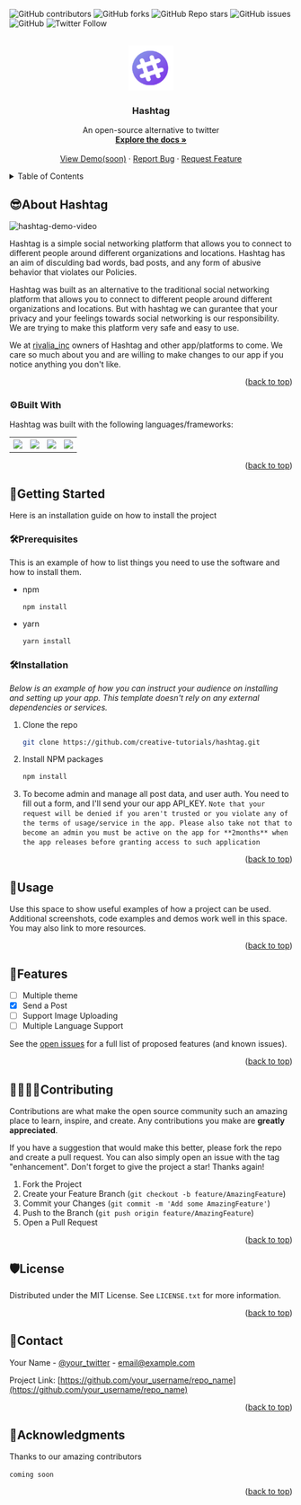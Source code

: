 <a name="readme-top"></a>

![GitHub contributors](https://img.shields.io/github/contributors/creative-tutorials/hashtag?style=for-the-badge)
![GitHub forks](https://img.shields.io/github/forks/creative-tutorials/hashtag?style=for-the-badge)
![GitHub Repo stars](https://img.shields.io/github/stars/creative-tutorials/hashtag?style=for-the-badge)
![GitHub issues](https://img.shields.io/github/issues/creative-tutorials/hashtag?style=for-the-badge)
![GitHub](https://img.shields.io/github/license/creative-tutorials/hashtag?color=blue&style=for-the-badge)
![Twitter Follow](https://img.shields.io/twitter/follow/idealQik?color=1B9C9A&style=for-the-badge)



<!-- PROJECT LOGO -->
<br />
<div align="center">
  <a href="https://github.com/creative-tutorials/hashtag">
    <img src="public/icon.png" alt="Logo" width="80" height="80">
  </a>

  <h3 align="center">Hashtag</h3>

  <p align="center">
    An open-source alternative to twitter
    <br />
    <a href="#readme"><strong>Explore the docs »</strong></a>
    <br />
    <br />
    <a href="https://github.com/creative-tutorials/hashtag">View Demo(soon)</a>
    ·
    <a href="https://github.com/creative-tutorials/hashtag/issues">Report Bug</a>
    ·
    <a href="https://github.com/creative-tutorials/hashtag/issues">Request Feature</a>
  </p>
</div>



<!-- TABLE OF CONTENTS -->
<details>
  <summary>Table of Contents</summary>
  <ol>
    <li>
      <a href="#😎about-hashtag">About The Project</a>
      <ul>
        <li><a href="#⚙built-with">Built With</a></li>
      </ul>
    </li>
    <li>
      <a href="#📣getting-started">Getting Started</a>
      <ul>
        <li><a href="#🛠prerequisites">Prerequisites</a></li>
        <li><a href="#🛠installation">Installation</a></li>
      </ul>
    </li>
    <li><a href="#🔭usage">Usage</a></li>
    <li><a href="#🧪features">Features</a></li>
    <li><a href="#👨‍👩‍👧‍👦contributing">Contributing</a></li>
    <li><a href="#🛡license">License</a></li>
    <li><a href="#📩contact">Contact</a></li>
    <li><a href="#🤝acknowledgments">Acknowledgments</a></li>
  </ol>
</details>



<!-- ABOUT THE PROJECT -->

## 😎About Hashtag

![hashtag-demo-video](demo.gif)

Hashtag is a simple social networking platform that allows you to connect to different people around different organizations and locations. Hashtag has an aim of disculding bad words, bad posts, and any form of abusive behavior that violates our Policies.

Hashtag was built as an alternative to the traditional social networking platform that allows you to connect to different people around different organizations and locations. But with hashtag we can gurantee that your privacy and your feelings towards social networking is our responsibility. We are trying to make this platform very safe and easy to use. 

We at [rivalia_inc](https://twitter.com/rivalia_inc) owners of Hashtag and other app/platforms to come. We care so much about you and are willing to make changes to our app if you notice anything you don't like.

<p align="right">(<a href="#readme-top">back to top</a>)</p>



### ⚙Built With

Hashtag was built with the following languages/frameworks:

<table>
<tr>
<th>

<a href="https://reactjs.org/">

<img src="https://shields.io/badge/React-2A3143?logo=react&style=for-the-badge" />

</th>

<th>

<a href="https://expressjs.com/">

<img src="https://shields.io/badge/Express-2A3143?logo=express&style=for-the-badge" />

</a>
</th>

<th>

<a href="https://nodejs.org/">

<img src="https://shields.io/badge/Nodejs-2A3143?logo=node.js&style=for-the-badge" />

</a>
</th>

<th>

<a href="https://firebase.google.com/">

<img src="https://shields.io/badge/Firebase-2A3143?logo=firebase&style=for-the-badge" />

</a>
</th>

</tr>
</table>

<p align="right">(<a href="#readme-top">back to top</a>)</p>



<!-- GETTING STARTED -->
## 📣Getting Started

Here is an installation guide on how to install the project

### 🛠Prerequisites

This is an example of how to list things you need to use the software and how to install them.
* npm
  ```sh
  npm install
  ```

* yarn
  ```sh
  yarn install
  ```

### 🛠Installation

_Below is an example of how you can instruct your audience on installing and setting up your app. This template doesn't rely on any external dependencies or services._

1. Clone the repo
   ```sh
   git clone https://github.com/creative-tutorials/hashtag.git
   ```
2. Install NPM packages
   ```sh
   npm install
   ```
3. To become admin and manage all post data, and user auth. You need to fill out a form, and I'll send your our app API_KEY. `Note that your request will be denied if you aren't trusted or you violate any of the terms of usage/service in the app. Please also take not that to become an admin you must be active on the app for **2months** when the app releases before granting access to such application` 

<p align="right">(<a href="#readme-top">back to top</a>)</p>



<!-- USAGE EXAMPLES -->
## 🔭Usage

Use this space to show useful examples of how a project can be used. Additional screenshots, code examples and demos work well in this space. You may also link to more resources.

<!-- _For more examples, please refer to the [Documentation](https://example.com)_ -->

<p align="right">(<a href="#readme-top">back to top</a>)</p>



<!-- ROADMAP -->
## 🧪Features

- [ ] Multiple theme
- [x] Send a Post
- [ ] Support Image Uploading
- [ ] Multiple Language Support

See the [open issues](https://github.com/creative-tutorials/hashtag/issues) for a full list of proposed features (and known issues).

<p align="right">(<a href="#readme-top">back to top</a>)</p>



<!-- CONTRIBUTING -->
## 👨‍👩‍👧‍👦Contributing

Contributions are what make the open source community such an amazing place to learn, inspire, and create. Any contributions you make are **greatly appreciated**.

If you have a suggestion that would make this better, please fork the repo and create a pull request. You can also simply open an issue with the tag "enhancement".
Don't forget to give the project a star! Thanks again!

1. Fork the Project
2. Create your Feature Branch (`git checkout -b feature/AmazingFeature`)
3. Commit your Changes (`git commit -m 'Add some AmazingFeature'`)
4. Push to the Branch (`git push origin feature/AmazingFeature`)
5. Open a Pull Request

<p align="right">(<a href="#readme-top">back to top</a>)</p>



<!-- LICENSE -->
## 🛡License

Distributed under the MIT License. See `LICENSE.txt` for more information.

<p align="right">(<a href="#readme-top">back to top</a>)</p>



<!-- CONTACT -->
## 📩Contact

Your Name - [@your_twitter](https://twitter.com/your_username) - email@example.com

Project Link: [https://github.com/your_username/repo_name](https://github.com/your_username/repo_name)

<p align="right">(<a href="#readme-top">back to top</a>)</p>



<!-- ACKNOWLEDGMENTS -->
## 🤝Acknowledgments

Thanks to our amazing contributors

`coming soon`

<!-- * [Choose an Open Source License](https://choosealicense.com)
* [GitHub Emoji Cheat Sheet](https://www.webpagefx.com/tools/emoji-cheat-sheet)
* [Malven's Flexbox Cheatsheet](https://flexbox.malven.co/)
* [Malven's Grid Cheatsheet](https://grid.malven.co/)
* [Img Shields](https://shields.io)
* [GitHub Pages](https://pages.github.com)
* [Font Awesome](https://fontawesome.com)
* [React Icons](https://react-icons.github.io/react-icons/search) -->

<p align="right">(<a href="#readme-top">back to top</a>)</p>



<!-- MARKDOWN LINKS & IMAGES -->
<!-- https://www.markdownguide.org/basic-syntax/#reference-style-links -->
[contributors-shield]: https://img.shields.io/github/contributors/othneildrew/Best-README-Template.svg?style=for-the-badge
[contributors-url]: https://github.com/othneildrew/Best-README-Template/graphs/contributors
[forks-shield]: https://img.shields.io/github/forks/othneildrew/Best-README-Template.svg?style=for-the-badge
[forks-url]: https://github.com/othneildrew/Best-README-Template/network/members
[stars-shield]: https://img.shields.io/github/stars/othneildrew/Best-README-Template.svg?style=for-the-badge
[stars-url]: https://github.com/othneildrew/Best-README-Template/stargazers
[issues-shield]: https://img.shields.io/github/issues/othneildrew/Best-README-Template.svg?style=for-the-badge
[issues-url]: https://github.com/othneildrew/Best-README-Template/issues
[license-shield]: https://img.shields.io/github/license/othneildrew/Best-README-Template.svg?style=for-the-badge
[license-url]: https://github.com/othneildrew/Best-README-Template/blob/master/LICENSE.txt
[linkedin-shield]: https://img.shields.io/badge/-LinkedIn-black.svg?style=for-the-badge&logo=linkedin&colorB=555
[linkedin-url]: https://linkedin.com/in/othneildrew
[product-screenshot]: images/screenshot.png
[Next.js]: https://img.shields.io/badge/next.js-000000?style=for-the-badge&logo=nextdotjs&logoColor=white
[Next-url]: https://nextjs.org/
[React.js]: https://img.shields.io/badge/React-20232A?style=for-the-badge&logo=react&logoColor=61DAFB
[React-url]: https://reactjs.org/
[Vue.js]: https://img.shields.io/badge/Vue.js-35495E?style=for-the-badge&logo=vuedotjs&logoColor=4FC08D
[Vue-url]: https://vuejs.org/
[Angular.io]: https://img.shields.io/badge/Angular-DD0031?style=for-the-badge&logo=angular&logoColor=white
[Angular-url]: https://angular.io/
[Svelte.dev]: https://img.shields.io/badge/Svelte-4A4A55?style=for-the-badge&logo=svelte&logoColor=FF3E00
[Svelte-url]: https://svelte.dev/
[Laravel.com]: https://img.shields.io/badge/Laravel-FF2D20?style=for-the-badge&logo=laravel&logoColor=white
[Laravel-url]: https://laravel.com
[Bootstrap.com]: https://img.shields.io/badge/Bootstrap-563D7C?style=for-the-badge&logo=bootstrap&logoColor=white
[Bootstrap-url]: https://getbootstrap.com
[JQuery.com]: https://img.shields.io/badge/jQuery-0769AD?style=for-the-badge&logo=jquery&logoColor=white
[JQuery-url]: https://jquery.com 
